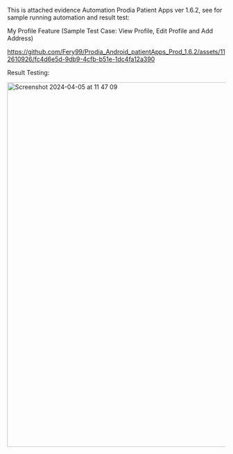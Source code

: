 This is attached evidence Automation Prodia Patient Apps ver 1.6.2, see for sample running automation and result test:


My Profile Feature (Sample Test Case: View Profile, Edit Profile and Add Address)

https://github.com/Fery99/Prodia_Android_patientApps_Prod_1.6.2/assets/112610926/fc4d6e5d-9db9-4cfb-b51e-1dc4fa12a390

Result Testing:

<img width="839" alt="Screenshot 2024-04-05 at 11 47 09" src="https://github.com/Fery99/Prodia_Android_patientApps_Prod_1.6.2/assets/112610926/e2d87826-9767-4675-94ee-1547b6ed90d7">

